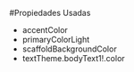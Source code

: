 #Propiedades Usadas

* accentColor
* primaryColorLight
* scaffoldBackgroundColor
* textTheme.bodyText1!.color